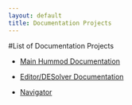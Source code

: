 ```yaml
---
layout: default
title: Documentation Projects
---
```


#List of Documentation Projects

* [Main Hummod Documentation](library/)

* [Editor/DESolver Documentation](editor-desolver/)

* [Navigator](navigator/)